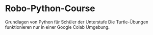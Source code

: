 # Robo-Python-Course
 Grundlagen von Python für Schüler der Unterstufe
Die Turtle-Übungen funktionieren nur in einer Google Colab Umgebung.
